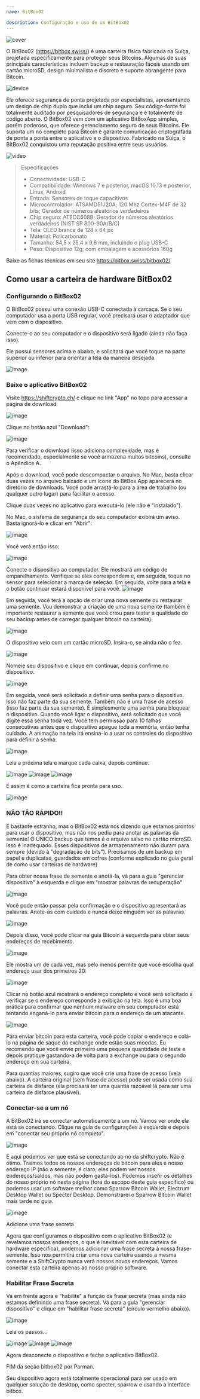 ```yaml
---
name: BitBox02

description: Configuração e uso de um BitBox02
---
```


![cover](assets/cover.jpeg)

O BitBox02 (https://bitbox.swiss/) é uma carteira física fabricada na Suíça, projetada especificamente para proteger seus Bitcoins. Algumas de suas principais características incluem backup e restauração fáceis usando um cartão microSD, design minimalista e discreto e suporte abrangente para Bitcoin.

![device](assets/1.png)

Ele oferece segurança de ponta projetada por especialistas, apresentando um design de chip duplo que inclui um chip seguro. Seu código-fonte foi totalmente auditado por pesquisadores de segurança e é totalmente de código aberto. O BitBox02 vem com um aplicativo BitBoxApp simples, porém poderoso, que oferece gerenciamento seguro de seus Bitcoins. Ele suporta um nó completo para Bitcoin e garante comunicação criptografada de ponta a ponta entre o aplicativo e o dispositivo. Fabricado na Suíça, o BitBox02 conquistou uma reputação positiva entre seus usuários.

![video](https://youtu.be/sB4b2PbYaj0)

> Especificações
>
> - Conectividade: USB-C
> - Compatibilidade: Windows 7 e posterior, macOS 10.13 e posterior, Linux, Android
> - Entrada: Sensores de toque capacitivos
> - Microcontrolador: ATSAMD51J20A; 120 Mhz Cortex-M4F de 32 bits; Gerador de números aleatórios verdadeiros
> - Chip seguro: ATECC608B; Gerador de números aleatórios verdadeiros (NIST SP 800-90A/B/C)
> - Tela: OLED branca de 128 x 64 px
> - Material: Policarbonato
> - Tamanho: 54,5 x 25,4 x 9,6 mm, incluindo o plug USB-C
> - Peso: Dispositivo 12g; com embalagem e acessórios 160g

Baixe as fichas técnicas em seu site https://bitbox.swiss/bitbox02/

## Como usar a carteira de hardware BitBox02

### Configurando o BitBox02

O BitBox02 possui uma conexão USB-C conectada à carcaça. Se o seu computador usa a porta USB regular, você precisará usar o adaptador que vem com o dispositivo.

Conecte-o ao seu computador e o dispositivo será ligado (ainda não faça isso).

Ele possui sensores acima e abaixo, e solicitará que você toque na parte superior ou inferior para orientar a tela da maneira desejada.

![image](assets/2.png)

### Baixe o aplicativo BitBox02

Visite https://shiftcrypto.ch/ e clique no link "App" no topo para acessar a página de download:

![image](assets/3.png)

Clique no botão azul "Download":

![image](assets/4.png)

Para verificar o download (isso adiciona complexidade, mas é recomendado, especialmente se você armazena muitos bitcoins), consulte o Apêndice A.

Após o download, você pode descompactar o arquivo. No Mac, basta clicar duas vezes no arquivo baixado e um ícone do BitBox App aparecerá no diretório de downloads. Você pode arrastá-lo para a área de trabalho (ou qualquer outro lugar) para facilitar o acesso.

Clique duas vezes no aplicativo para executá-lo (ele não é "instalado").

No Mac, o sistema de segurança do seu computador exibirá um aviso. Basta ignorá-lo e clicar em "Abrir":

![image](assets/5.png)

Você verá então isso:

![image](assets/6.png)

Conecte o dispositivo ao computador.
Ele mostrará um código de emparelhamento. Verifique se eles correspondem e, em seguida, toque no sensor para selecionar a marca de seleção. Em seguida, volte para a tela e o botão continuar estará disponível para você.
![image](assets/7.png)

Em seguida, você terá a opção de criar uma nova semente ou restaurar uma semente. Vou demonstrar a criação de uma nova semente (também é importante restaurar a semente que você criou para testar a qualidade do seu backup antes de carregar qualquer bitcoin na carteira).

![image](assets/8.png)

O dispositivo veio com um cartão microSD. Insira-o, se ainda não o fez.

![image](assets/9.png)

Nomeie seu dispositivo e clique em continuar, depois confirme no dispositivo.

![image](assets/10.png)

Em seguida, você será solicitado a definir uma senha para o dispositivo. Isso não faz parte da sua semente. Também não é uma frase de acesso (isso faz parte da sua semente). É simplesmente uma senha para bloquear o dispositivo. Quando você ligar o dispositivo, será solicitado que você digite essa senha toda vez. Você tem permissão para 10 falhas consecutivas antes que o dispositivo apague toda a memória, então tenha cuidado. A animação na tela irá ensiná-lo a usar os controles do dispositivo para definir a senha.

![image](assets/11.png)

Leia a próxima tela e marque cada caixa, depois continue.

![image](assets/12.png)
![image](assets/13.png)
![image](assets/14.png)

E assim é como a carteira fica pronta para uso.

![image](assets/15.png)

### NÃO TÃO RÁPIDO!!

É bastante estranho, mas o BitBox02 está nos dizendo que estamos prontos para usar o dispositivo, mas não nos pediu para anotar as palavras da semente! O ÚNICO backup que temos é o arquivo salvo no cartão microSD. Isso é inadequado. Esses dispositivos de armazenamento não duram para sempre (devido à "degradação de bits"). Precisamos de um backup em papel e duplicatas, guardados em cofres (conforme explicado no guia geral de como usar carteiras de hardware)

Para obter nossa frase de semente e anotá-la, vá para a guia "gerenciar dispositivo" à esquerda e clique em "mostrar palavras de recuperação"

![image](assets/16.png)

Você pode então passar pela confirmação e o dispositivo apresentará as palavras. Anote-as com cuidado e nunca deixe ninguém ver as palavras.

![image](assets/17.png)

Depois disso, você pode clicar na guia Bitcoin à esquerda para obter seus endereços de recebimento.

![image](assets/18.png)

Ele mostra um de cada vez, mas pelo menos permite que você escolha qual endereço usar dos primeiros 20:

![image](assets/19.png)

Clicar no botão azul mostrará o endereço completo e você será solicitado a verificar se o endereço corresponde à exibição na tela. Isso é uma boa prática para confirmar que nenhum malware em seu computador está tentando enganá-lo para enviar bitcoin para o endereço de um atacante.

![image](assets/20.png)

Para enviar bitcoin para esta carteira, você pode copiar o endereço e colá-lo na página de saque da exchange onde estão suas moedas. Eu recomendo que você envie primeiro uma pequena quantidade de teste e depois pratique gastando-a de volta para a exchange ou para o segundo endereço em sua carteira.

Para quantias maiores, sugiro que você crie uma frase de acesso (veja abaixo). A carteira original (sem frase de acesso) pode ser usada como sua carteira de disfarce (ela precisará ter uma quantia razoável lá para ser uma carteira de disfarce plausível).

### Conectar-se a um nó

A BitBox02 irá se conectar automaticamente a um nó. Vamos ver onde ela está se conectando. Clique na guia de configurações à esquerda e depois em "conectar seu próprio nó completo".

![image](assets/21.png)

E aqui podemos ver que está se conectando ao nó da shiftcrypto. Não é ótimo. Traímos todos os nossos endereços de bitcoin para eles e nosso endereço IP (não a semente, é claro; eles podem ver nossos endereços/saldos, mas não podem gastá-los). Podemos inserir os detalhes do nosso próprio nó nesta página (fora do escopo deste guia específico) ou podemos usar um software melhor como Sparrow Bitcoin Wallet, Electrum Desktop Wallet ou Specter Desktop. Demonstrarei o Sparrow Bitcoin Wallet mais tarde no guia.

![image](assets/22.png)

Adicione uma frase secreta

Agora que configuramos o dispositivo com o aplicativo BitBox02 (e revelamos nossos endereços, o que é inevitável com esta carteira de hardware específica), podemos adicionar uma frase secreta à nossa frase-semente. Isso nos permitirá criar uma nova carteira usando a mesma semente e a ShiftCrypto nunca verá nossos novos endereços. Vamos conectar esta carteira apenas ao nosso próprio software.

### Habilitar Frase Secreta

Vá em frente agora e "habilite" a função de frase secreta (mas ainda não estamos definindo uma frase secreta). Vá para a guia "gerenciar dispositivo" e clique em "habilitar frase secreta" (círculo vermelho abaixo).

![image](assets/23.png)

Leia os passos...

![image](assets/24.png)
![image](assets/25.png)
![image](assets/26.png)

Agora desconecte o dispositivo e feche o aplicativo BitBox02.

FIM da seção bitbox02 por Parman.

Seu dispositivo agora está totalmente operacional para ser usado em qualquer solução de desktop, como specter, sparrow e usando a interface bitbox.
